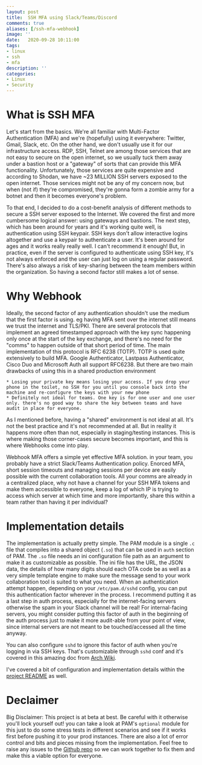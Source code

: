 ```yaml
---
layout: post
title:  SSH MFA using Slack/Teams/Discord
comments: true
aliases: [/ssh-mfa-webhook]
image: ''
date:   2020-09-28 10:11:00
tags:
- linux
- ssh
- mfa
description: ''
categories:
- Linux 
- Security
---
```


# What is SSH MFA

Let's start from the basics. We're all familiar with Multi-Factor Authentication (MFA) and we're (hopefully) using it everywhere: Twitter, Gmail, Slack, etc. On the other hand, we don't usually use it for our infrastructure access. RDP, SSH, Telnet are among those services that are not easy to secure on the open internet, so we usually tuck them away under a bastion host or a "gateway" of sorts that can provide this MFA functionality. Unfortunately, those services are quite expensive and according to Shodan, we have ~23 MILLION SSH servers exposed to the open internet. Those services might not be any of my concern now, but when (not if) they're compromised, they're gonna form a zombie army for a botnet and then it becomes everyone's problem.

To that end, I decided to do a cost-benefit analysis of different methods to secure a SSH server exposed to the Internet. We covered the first and more cumbersome logical answer: using gateways and bastions. The next step, which has been around for years and it's working quite well, is authentication using SSH keypair. SSH keys don't allow interactive logins altogether and use a keypair to authenticate a user. It's been around for ages and it works really really well. I can't recommend it enough! But, in practice, even if the server is configured to authenticate using SSH key, it's not always enforced and the user can just log on using a regular password. There's also always a risk of key-sharing between the team members within the organization. So having a second factor still makes a lot of sense.

# Why Webhook

Ideally, the second factor of any authentication shouldn't use the medium that the first factor is using. eg having MFA sent over the internet still means we trust the internet and TLS/PKI. There are several protocols that implement an agreed timestamped approach with the key sync happening only once at the start of the key exchange, and there's no need for the "comms" to happen outside of that short period of time. The main implementation of this protocol is RFC 6238 (TOTP). TOTP is used quite extensively to build MFA. Google Authenticator, Lastpass Authenticator, Cisco Duo and Microsoft Auth all support RFC6238. But there are two main drawbacks of using this in a shared production environment

    * Losing your private key means losing your access. If you drop your phone in the toilet, no SSH for you until you console back into the machine and re-configure the keys with your new phone
    * Definitely not ideal for teams. One key is for one user and one user only. there's no good way to share the key between teams and have audit in place for everyone.

As I mentioned before, having a "shared" environment is not ideal at all. It's not the best practice and it's not recommended at all. But in reality it happens more often than not, especially in staging/testing instances. This is where making those corner-cases secure becomes important, and this is where Webhooks come into play.

Webhook MFA offers a simple yet effective MFA solution. in your team, you probably have a strict Slack/Teams Authentication policy. Enorced MFA, short session timeouts and managing sessions per device are easily possible with the current collaboration tools. All your comms are already in a centralized place, why not have a channel for your SSH MFA tokens and make them accessible to everyone, keep a log of which IP is trying to access which server at which time and more importantly, share this within a team rather than having it per individual?


# Implementation details

The implementation is actually pretty simple. The PAM module is a single `.c` file that compiles into a shared object (`.so`) that can be used in `auth` section of PAM. The `.so` file needs an ini configuration file path as an argument to make it as customizable as possible. The ini file has the URL, the JSON data, the details of how many digits should each OTA code be as well as a very simple template engine to make sure the message send to your work collaboration tool is suited to what you need. When an authentication attempt happen, depending on your `/etc/pam.d/sshd` config, you can put this authentication factor wherever in the process. I recommend putting it as a last step in auth process, especially for the internet-facing servers otherwise the spam in your Slack channel will be real! For internal-facing servers, you might consider putting this factor of auth in the beginning of the auth process just to make it more audit-able from your point of view, since internal servers are not meant to be touched/accessed all the time anyway. 

You can also configure `sshd` to ignore this factor of auth when you're logging in via SSH keys. That's customizable through `sshd` conf and it's covered in this amazing doc from [Arch Wiki](https://wiki.archlinux.org/index.php/OpenSSH#Two-factor_authentication_and_public_keys).

I've covered a bit of configuration and implementation details within the [project README](https://github.com/mosajjal/webhookpam/blob/master/README.md) as well.


# Declaimer 

Big Disclaimer: This project is at beta at best. Be careful with it otherwise you'll lock yourself out! you can take a look at PAM's `optional` module for this just to do some stress tests in different scenarios and see if it works first before pushing it to your prod instances. There are also a lot of error control and bits and pieces missing from the implementation. Feel free to raise any issues to the [Github repo](https://github.com/mosajjal/webhookpam) so we can work together to fix them and make this a viable option for everyone. 